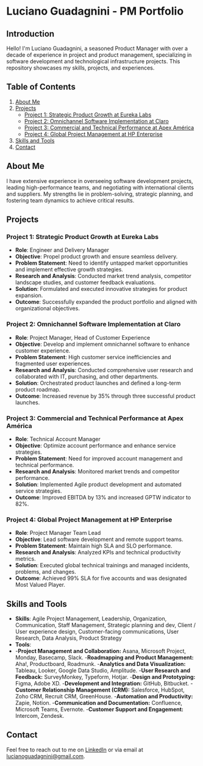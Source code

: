 # Luciano Guadagnini - PM Portfolio

## Introduction
Hello! I'm Luciano Guadagnini, a seasoned Product Manager with over a decade of experience in project and product management, specializing in software development and technological infrastructure projects. This repository showcases my skills, projects, and experiences.

## Table of Contents
1. [About Me](#about-me)
2. [Projects](#projects)
   - [Project 1: Strategic Product Growth at Eureka Labs](#project-1-strategic-product-growth-at-eureka-labs)
   - [Project 2: Omnichannel Software Implementation at Claro](#project-2-omnichannel-software-implementation-at-claro)
   - [Project 3: Commercial and Technical Performance at Apex América](#project-3-commercial-and-technical-performance-at-apex-américa)
   - [Project 4: Global Project Management at HP Enterprise](#project-4-global-project-management-at-hp-enterprise)
3. [Skills and Tools](#skills-and-tools)
4. [Contact](#contact)

## About Me
I have extensive experience in overseeing software development projects, leading high-performance teams, and negotiating with international clients and suppliers. My strengths lie in problem-solving, strategic planning, and fostering team dynamics to achieve critical results.

## Projects

### Project 1: Strategic Product Growth at Eureka Labs
- **Role**: Engineer and Delivery Manager
- **Objective**: Propel product growth and ensure seamless delivery.
- **Problem Statement**: Need to identify untapped market opportunities and implement effective growth strategies.
- **Research and Analysis**: Conducted market trend analysis, competitor landscape studies, and customer feedback evaluations.
- **Solution**: Formulated and executed innovative strategies for product expansion.
- **Outcome**: Successfully expanded the product portfolio and aligned with organizational objectives.

### Project 2: Omnichannel Software Implementation at Claro
- **Role**: Project Manager, Head of Customer Experience
- **Objective**: Develop and implement omnichannel software to enhance customer experience.
- **Problem Statement**: High customer service inefficiencies and fragmented user experiences.
- **Research and Analysis**: Conducted comprehensive user research and collaborated with IT, purchasing, and other departments.
- **Solution**: Orchestrated product launches and defined a long-term product roadmap.
- **Outcome**: Increased revenue by 35% through three successful product launches.

### Project 3: Commercial and Technical Performance at Apex América
- **Role**: Technical Account Manager
- **Objective**: Optimize account performance and enhance service strategies.
- **Problem Statement**: Need for improved account management and technical performance.
- **Research and Analysis**: Monitored market trends and competitor performance.
- **Solution**: Implemented Agile product development and automated service strategies.
- **Outcome**: Improved EBITDA by 13% and increased GPTW indicator to 82%.

### Project 4: Global Project Management at HP Enterprise
- **Role**: Project Manager Team Lead
- **Objective**: Lead software development and remote support teams.
- **Problem Statement**: Maintain high SLA and SLO performance.
- **Research and Analysis**: Analyzed KPIs and technical productivity metrics.
- **Solution**: Executed global technical trainings and managed incidents, problems, and changes.
- **Outcome**: Achieved 99% SLA for five accounts and was designated Most Valued Player.

## Skills and Tools
- **Skills**: Agile Project Management, Leadership, Organization, Communication, Staff Management, Strategic planning and dev, Client / User experience design, Customer-facing communications, User Research, Data Analysis, Product Strategy
- **Tools**:
-
  -**Project Management and Collaboration:** Asana, Microsoft Project, Monday, Basecamp, Slack.
  -**Roadmapping and Product Management:** Aha!, Productboard, Roadmunk.
  -**Analytics and Data Visualization:** Tableau, Looker, Google Data Studio, Amplitude.
  -**User Research and Feedback:** SurveyMonkey, Typeform, Hotjar.
  -**Design and Prototyping:** Figma, Adobe XD.
  -**Development and Integration:** GitHub, Bitbucket.
  -**Customer Relationship Management (CRM):** Salesforce, HubSpot, Zoho CRM, Recruit CRM, GreenHouse.
  -**Automation and Productivity:** Zapie, Notion.
  -**Communication and Documentation:** Confluence, Microsoft Teams, Evernote.
  -**Customer Support and Engagement:** Intercom, Zendesk.
  
## Contact
Feel free to reach out to me on [LinkedIn](https://www.linkedin.com/in/lucianoguadagnini) or via email at lucianoguadagnini@gmail.com.

